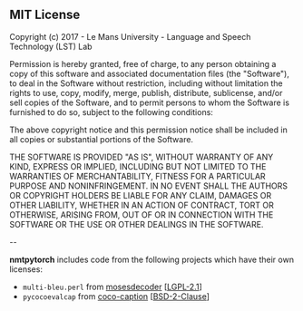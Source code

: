 ## MIT License

Copyright (c) 2017 - Le Mans University - Language and Speech Technology (LST) Lab

Permission is hereby granted, free of charge, to any person obtaining a copy
of this software and associated documentation files (the "Software"), to deal
in the Software without restriction, including without limitation the rights
to use, copy, modify, merge, publish, distribute, sublicense, and/or sell
copies of the Software, and to permit persons to whom the Software is
furnished to do so, subject to the following conditions:

The above copyright notice and this permission notice shall be included in all
copies or substantial portions of the Software.

THE SOFTWARE IS PROVIDED "AS IS", WITHOUT WARRANTY OF ANY KIND, EXPRESS OR
IMPLIED, INCLUDING BUT NOT LIMITED TO THE WARRANTIES OF MERCHANTABILITY,
FITNESS FOR A PARTICULAR PURPOSE AND NONINFRINGEMENT. IN NO EVENT SHALL THE
AUTHORS OR COPYRIGHT HOLDERS BE LIABLE FOR ANY CLAIM, DAMAGES OR OTHER
LIABILITY, WHETHER IN AN ACTION OF CONTRACT, TORT OR OTHERWISE, ARISING FROM,
OUT OF OR IN CONNECTION WITH THE SOFTWARE OR THE USE OR OTHER DEALINGS IN THE
SOFTWARE.

--

**nmtpytorch** includes code from the following projects which have their own licenses:

 - `multi-bleu.perl` from [mosesdecoder](https://github.com/moses-smt/mosesdecoder) [[LGPL-2.1](https://github.com/moses-smt/mosesdecoder/blob/master/COPYING)]
 - `pycocoevalcap` from [coco-caption](https://github.com/tylin/coco-caption) [[BSD-2-Clause](https://github.com/tylin/coco-caption/blob/master/license.txt)]
